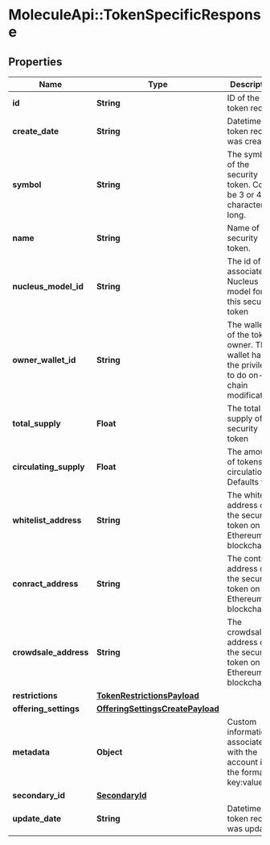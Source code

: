 # MoleculeApi::TokenSpecificResponse

## Properties
Name | Type | Description | Notes
------------ | ------------- | ------------- | -------------
**id** | **String** | ID of the token record | [optional] 
**create_date** | **String** | Datetime the token record was created | [optional] 
**symbol** | **String** | The symbol of the security token. Could be 3 or 4 characters long. | 
**name** | **String** | Name of the security token. | 
**nucleus_model_id** | **String** | The id of the associated Nucleus model for this security token | 
**owner_wallet_id** | **String** | The wallet id of the token owner. This wallet has the privileges to do on-chain modifications | 
**total_supply** | **Float** | The total supply of the security token | 
**circulating_supply** | **Float** | The amount of tokens in circulation. Defaults to 0 | [optional] 
**whitelist_address** | **String** | The whitelist address of the security token on the Ethereum blockchain | [optional] 
**conract_address** | **String** | The contract address of the security token on the Ethereum blockchain | [optional] 
**crowdsale_address** | **String** | The crowdsale address of the security token on the Ethereum blockchain | [optional] 
**restrictions** | [**TokenRestrictionsPayload**](TokenRestrictionsPayload.md) |  | [optional] 
**offering_settings** | [**OfferingSettingsCreatePayload**](OfferingSettingsCreatePayload.md) |  | [optional] 
**metadata** | **Object** | Custom information associated with the account in the format key:value | [optional] 
**secondary_id** | [**SecondaryId**](SecondaryId.md) |  | [optional] 
**update_date** | **String** | Datetime the token record was updated | [optional] 


